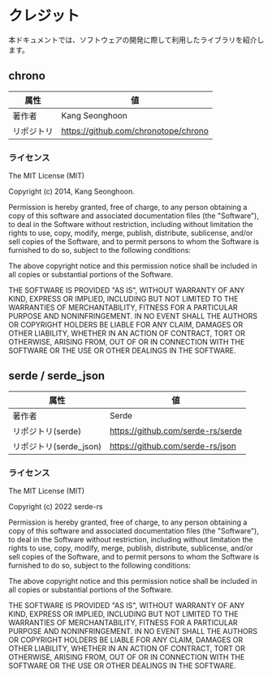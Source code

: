 # クレジット

本ドキュメントでは、ソフトウェアの開発に際して利用したライブラリを紹介します。

## chrono

|属性|値|
|---|--|
|著作者|Kang Seonghoon|
|リポジトリ|https://github.com/chronotope/chrono|

### ライセンス

The MIT License (MIT)

Copyright (c) 2014, Kang Seonghoon.

Permission is hereby granted, free of charge, to any person obtaining a copy of this software and associated documentation files (the "Software"), to deal in the Software without restriction, including without limitation the rights to use, copy, modify, merge, publish, distribute, sublicense, and/or sell copies of the Software, and to permit persons to whom the Software is furnished to do so, subject to the following conditions:

The above copyright notice and this permission notice shall be included in all copies or substantial portions of the Software.

THE SOFTWARE IS PROVIDED "AS IS", WITHOUT WARRANTY OF ANY KIND, EXPRESS OR IMPLIED, INCLUDING BUT NOT LIMITED TO THE WARRANTIES OF MERCHANTABILITY, FITNESS FOR A PARTICULAR PURPOSE AND NONINFRINGEMENT. IN NO EVENT SHALL THE AUTHORS OR COPYRIGHT HOLDERS BE LIABLE FOR ANY CLAIM, DAMAGES OR OTHER LIABILITY, WHETHER IN AN ACTION OF CONTRACT, TORT OR OTHERWISE, ARISING FROM, OUT OF OR IN CONNECTION WITH THE SOFTWARE OR THE USE OR OTHER DEALINGS IN THE SOFTWARE.

## serde / serde_json

|属性|値|
|---|--|
|著作者|Serde|
|リポジトリ(serde)|https://github.com/serde-rs/serde|
|リポジトリ(serde_json)|https://github.com/serde-rs/json|

### ライセンス

The MIT License (MIT)

Copyright (c) 2022 serde-rs

Permission is hereby granted, free of charge, to any person obtaining a copy of this software and associated documentation files (the "Software"), to deal in the Software without restriction, including without limitation the rights to use, copy, modify, merge, publish, distribute, sublicense, and/or sell copies of the Software, and to permit persons to whom the Software is furnished to do so, subject to the following conditions:

The above copyright notice and this permission notice shall be included in all copies or substantial portions of the Software.

THE SOFTWARE IS PROVIDED "AS IS", WITHOUT WARRANTY OF ANY KIND, EXPRESS OR IMPLIED, INCLUDING BUT NOT LIMITED TO THE WARRANTIES OF MERCHANTABILITY, FITNESS FOR A PARTICULAR PURPOSE AND NONINFRINGEMENT. IN NO EVENT SHALL THE AUTHORS OR COPYRIGHT HOLDERS BE LIABLE FOR ANY CLAIM, DAMAGES OR OTHER LIABILITY, WHETHER IN AN ACTION OF CONTRACT, TORT OR OTHERWISE, ARISING FROM, OUT OF OR IN CONNECTION WITH THE SOFTWARE OR THE USE OR OTHER DEALINGS IN THE SOFTWARE.
